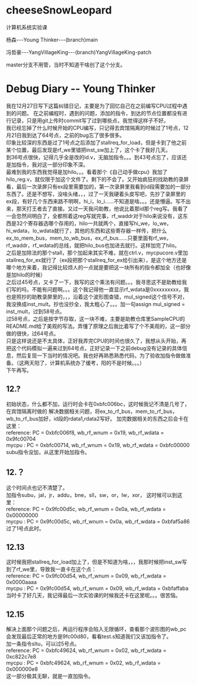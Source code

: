# cheeseSnowLeopard
计算机系统实验课

杨森---Young Thinker---(branch)main

冯哲豪---YangVillageKing---(branch)YangVillageKing-patch

master分支不用管，当时不知道干啥创了这个分支。

# Debug Diary -- Young Thinker
我在12月27日写下这篇纠错日记，主要是为了回忆自己在之前编写CPU过程中遇到的问题。
在之前编程时，遇到的问题，添加的指令，到达的节点位置都没有进行记录，只是用git上传时commit写了过到哪些点，我觉得这样子不好。  
我已经忘掉了什么时候开始的CPU编写，只记得去宾馆隔离的时候过了1号点，12月21日我到达了64号点，之前的bug忘了很多很多。  
印象比较深的东西是过了1号点之后添加了stallreq_for_load，但是卡到了他之前某个位置，最后发现是rf_we里错把inst_sw加上了，这个卡了我好几天。  
到36号点很快，记得几乎全是改的id.v，无脑加指令。。。到43号点忘了，应该还是加指令，我对这一部分印象不深。  
最难到我的东西我觉得是加hilo。。。看着那个《自己动手做cpu》我加了hilo_reg.v，就仅限于加这个文件了。剩下的不会了。又开始疯狂的找助教的录屏看，最后一次录屏只有ex段里需要加的，第一次录屏里我看到id段需要加的一部分东西了。还是不想写，没啥头绪，，，过了一天我硬着头皮写吧，先抄了录屏里的ex段，有好几个东西来路不明啊，hi_i，lo_i……不知道是啥。。。还是懵逼。写不出来，那天打王者去了直接。又过一天我问助教，他说比着那id那个reg写。我看了一会忽然间明白了，全都照着这reg写就完事，rf_waddr对于hilo来说没有，这东西是32个寄存器选哪个存用的，hilo一共就两个，直接写hi_we，lo_we，hi_wdata，lo_wdata就行了，其他的东西和这些寄存器一样传，把什么ex_to_mem_bus，mem_to_wb_bus，ex_rf_bus……只要里面有rf_we，rf_waddr，rf_wdata的总线，就把hilo_bus也加进去就行。这样加完了hilo。  
之后是加除法的那个stall，那个加起来其实不难，就在ctrl.v，mycpucore.v里加stallreq_for_ex就行了（ex段把那个stallreq_for_ex给引出来），是这个地方还是哪个地方来着，我记得比较烦人的一点就是要把这一块所有的指令都加全（也好像是加hilo的时候）  
之后过45号点，又卡了一下，我写的这个乘法有问题。。。我寻思这不是助教给我们写的吗，不能有问题啊。。。这个我记得他一直显示rf_wdata是0xxxxxxxxx，我也是照抄的助教录屏里的，，，沿着这个波形图查错，mul_signed这个信号不对，我没换成inst_mult。抄也没抄全，我太粗心了。。。加一句assign mul_signed = inst_mult，过到58号点。  
过58号点，之后是按字节存取，这一块不难，主要是助教仓库里SampleCPU的README.md给了美观的写法。弄懂了原理之后我比着写了个不美观的，这一部分做的很快，过64号点。  
只是这样说还是不太具体，正好我弄完CPU的时间也很久了，我想从头开始，再把这个代码模拟一遍来过到64号点，正好记录一下之前debug没有记录的具体信息，然后复现一下当时的情况吧。我也好再熟悉熟悉代码，为了验收加指令做做准备。（这两天阳了，计算机系统办了缓考，阳的不是时候。。。）  
下午再写。
## 12.? 
初始状态，什么都不加，运行时会卡在0xbfc006bc，这时候我记不清是几号了，在宾馆隔离时做的
解决数据相关问题，将ex_to_rf_bus，mem_to_rf_bus，wb_to_rf_bus加好，id段的rdata1,rdata2写好。
加完数据相关的东西之后会卡在这里：  
reference: PC = 0xbfc006f8, wb_rf_wnum = 0x19, wb_rf_wdata = 0x9fc00704   
mycpu    : PC = 0xbfc00714, wb_rf_wnum = 0x19, wb_rf_wdata = 0xbfc00000  
subu指令没加，从这里开始加指令。
## 12.？
这个时间点也记不清楚了。  
加指令subu，jal，jr，addu，bne，sll，sw，or，lw，xor，
这时候可以到这里：  
reference: PC = 0x9fc00d5c, wb_rf_wnum = 0x0a, wb_rf_wdata = 0x00000000  
mycpu    : PC = 0x9fc00d5c, wb_rf_wnum = 0x0a, wb_rf_wdata = 0xbfaf5a86  
过了1号点此时。
## 12.13
这时候我把stallreq_for_load加上了，但是不知道为啥，，，我那时候把inst_sw写到了rf_we里，导致我一直卡在这个点：  
reference: PC = 0x9fc00d54, wb_rf_wnum = 0x09, wb_rf_wdata = 0x0000aaaa  
mycpu    : PC = 0x9fc00d54, wb_rf_wnum = 0x09, wb_rf_wdata = 0xbfaffaba  
当时卡了好几天，我记得最后一次实验课的时候我还卡在这里呢。。。很苦恼。  
## 12.15
解决上面那个问题之后，再运行程序会陷入无限循环，查看那个波形图的wb_pc会发现最后正常的地方是9fc00d80，看看test.s知道我们又该加指令了。  
加一条指令sltu，可以过5号点。  
reference: PC = 0xbfc49624, wb_rf_wnum = 0x02, wb_rf_wdata = 0xc822c7e8  
mycpu    : PC = 0xbfc49624, wb_rf_wnum = 0x02, wb_rf_wdata = 0x000000e8  
这一部分极其无聊，就是一直加指令。  